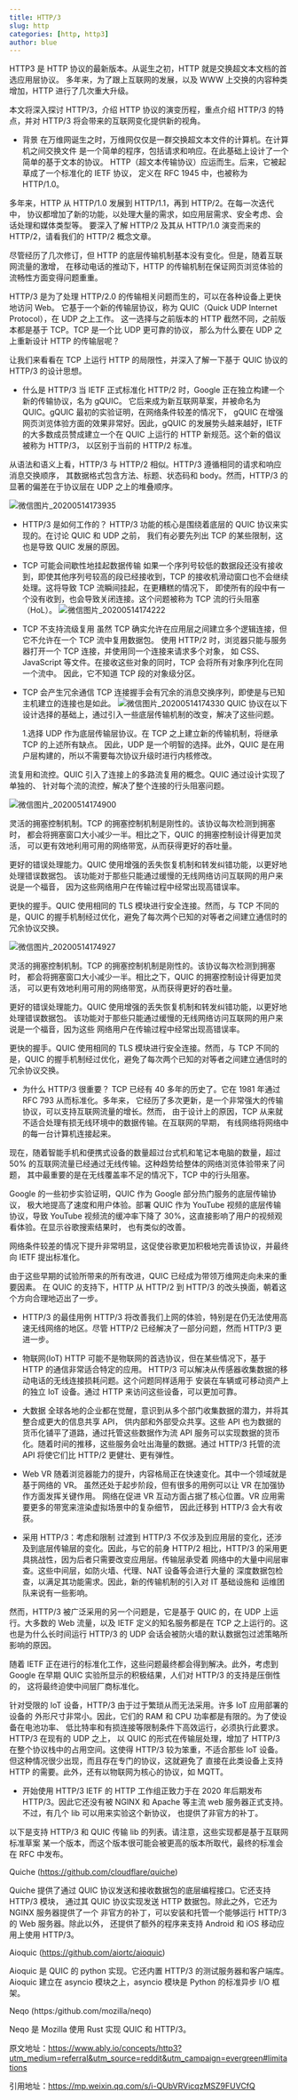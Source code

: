 ```yaml
---
title: HTTP/3
slug: http
categories: [http, http3]
author: blue
---
```


HTTP3 是 HTTP 协议的最新版本。从诞生之初，HTTP 就是交换超文本文档的首选应用层协议。
多年来，为了跟上互联网的发展，以及 WWW 上交换的内容种类增加，HTTP 进行了几次重大升级。

本文将深入探讨 HTTP/3，介绍 HTTP 协议的演变历程，重点介绍 HTTP/3 的特点，并对
HTTP/3 将会带来的互联网变化提供新的视角。

- 背景
  在万维网诞生之时，万维网仅仅是一群交换超文本文件的计算机。在计算机之间交换文件
  是一个简单的程序，包括请求和响应。在此基础上设计了一个简单的基于文本的协议。
  HTTP（超文本传输协议）应运而生。后来，它被起草成了一个标准化的 IETF 协议，
  定义在 RFC 1945 中，也被称为 HTTP/1.0。

多年来，HTTP 从 HTTP/1.0 发展到 HTTP/1.1，再到 HTTP/2。在每一次迭代中，
协议都增加了新的功能，以处理大量的需求，如应用层需求、安全考虑、会话处理和媒体类型等。
要深入了解 HTTP/2 及其从 HTTP/1.0 演变而来的 HTTP/2，请看我们的 HTTP/2 概念文章。

尽管经历了几次修订，但 HTTP 的底层传输机制基本没有变化。但是，随着互联网流量的激增，
在移动电话的推动下，HTTP 的传输机制在保证网页浏览体验的流畅性方面变得问题重重。

HTTP/3 是为了处理 HTTP/2.0 的传输相关问题而生的，可以在各种设备上更快地访问 Web。
它基于一个新的传输层协议，称为 QUIC（Quick UDP Internet Protocol），在 UDP 之上工作。
这一选择与之前版本的 HTTP 截然不同，之前版本都是基于 TCP。TCP 是一个比 UDP 更可靠的协议，
那么为什么要在 UDP 之上重新设计 HTTP 的传输层呢？

让我们来看看在 TCP 上运行 HTTP 的局限性，并深入了解一下基于 QUIC 协议的 HTTP/3 的设计思想。

- 什么是 HTTP/3
  当 IETF 正式标准化 HTTP/2 时，Google 正在独立构建一个新的传输协议，名为 gQUIC。
  它后来成为新互联网草案，并被命名为 QUIC。gQUIC 最初的实验证明，在网络条件较差的情况下，
  gQUIC 在增强网页浏览体验方面的效果非常好。因此，gQUIC 的发展势头越来越好，IETF
  的大多数成员赞成建立一个在 QUIC 上运行的 HTTP 新规范。这个新的倡议被称为 HTTP/3，
  以区别于当前的 HTTP/2 标准。

从语法和语义上看，HTTP/3 与 HTTP/2 相似。HTTP/3 遵循相同的请求和响应消息交换顺序，
其数据格式包含方法、标题、状态码和 body。然而，HTTP/3 的显著的偏差在于协议层在 UDP 之上的堆叠顺序。

![微信图片_20200514173935](https://user-images.githubusercontent.com/63285847/81919179-14248b00-960a-11ea-9370-389aab201140.png)

- HTTP/3 是如何工作的？
  HTTP/3 功能的核心是围绕着底层的 QUIC 协议来实现的。在讨论 QUIC 和 UDP 之前，
  我们有必要先列出 TCP 的某些限制，这也是导致 QUIC 发展的原因。

- TCP 可能会间歇性地挂起数据传输
  如果一个序列号较低的数据段还没有接收到，即使其他序列号较高的段已经接收到，TCP
  的接收机滑动窗口也不会继续处理。这将导致 TCP 流瞬间挂起，在更糟糕的情况下，
  即使所有的段中有一个没有收到，也会导致关闭连接。这个问题被称为 TCP 流的行头阻塞（HoL）。
  ![微信图片_20200514174222](https://user-images.githubusercontent.com/63285847/81919326-49c97400-960a-11ea-94da-1c439b1da41e.png)

- TCP 不支持流级复用
  虽然 TCP 确实允许在应用层之间建立多个逻辑连接，但它不允许在一个 TCP 流中复用数据包。
  使用 HTTP/2 时，浏览器只能与服务器打开一个 TCP 连接，并使用同一个连接来请求多个对象，
  如 CSS、JavaScript 等文件。在接收这些对象的同时，TCP 会将所有对象序列化在同一个流中。
  因此，它不知道 TCP 段的对象级分区。

- TCP 会产生冗余通信
  TCP 连接握手会有冗余的消息交换序列，即使是与已知主机建立的连接也是如此。
  ![微信图片_20200514174330](https://user-images.githubusercontent.com/63285847/81919440-71204100-960a-11ea-8c3e-95f446acc0a0.png)
  QUIC 协议在以下设计选择的基础上，通过引入一些底层传输机制的改变，解决了这些问题。

  1.选择 UDP 作为底层传输层协议。在 TCP 之上建立新的传输机制，将继承 TCP 的上述所有缺点。
  因此，UDP 是一个明智的选择。此外，QUIC 是在用户层构建的，所以不需要每次协议升级时进行内核修改。

流复用和流控。QUIC 引入了连接上的多路流复用的概念。QUIC 通过设计实现了单独的、
针对每个流的流控，解决了整个连接的行头阻塞问题。

![微信图片_20200514174900](https://user-images.githubusercontent.com/63285847/81920050-379c0580-960b-11ea-93d0-8ff4e6534703.jpg)

灵活的拥塞控制机制。TCP 的拥塞控制机制是刚性的。该协议每次检测到拥塞时，
都会将拥塞窗口大小减少一半。相比之下，QUIC 的拥塞控制设计得更加灵活，
可以更有效地利用可用的网络带宽，从而获得更好的吞吐量。

更好的错误处理能力。QUIC 使用增强的丢失恢复机制和转发纠错功能，以更好地处理错误数据包。
该功能对于那些只能通过缓慢的无线网络访问互联网的用户来说是一个福音，
因为这些网络用户在传输过程中经常出现高错误率。

更快的握手。QUIC 使用相同的 TLS 模块进行安全连接。然而，与 TCP 不同的是，QUIC
的握手机制经过优化，避免了每次两个已知的对等者之间建立通信时的冗余协议交换。

![微信图片_20200514174927](https://user-images.githubusercontent.com/63285847/81920090-484c7b80-960b-11ea-9016-ae34256368fd.gif)

灵活的拥塞控制机制。TCP 的拥塞控制机制是刚性的。该协议每次检测到拥塞时，
都会将拥塞窗口大小减少一半。相比之下，QUIC 的拥塞控制设计得更加灵活，
可以更有效地利用可用的网络带宽，从而获得更好的吞吐量。

更好的错误处理能力。QUIC 使用增强的丢失恢复机制和转发纠错功能，以更好地处理错误数据包。
该功能对于那些只能通过缓慢的无线网络访问互联网的用户来说是一个福音，因为这些
网络用户在传输过程中经常出现高错误率。

更快的握手。QUIC 使用相同的 TLS 模块进行安全连接。然而，与 TCP 不同的是，QUIC
的握手机制经过优化，避免了每次两个已知的对等者之间建立通信时的冗余协议交换。

- 为什么 HTTP/3 很重要？
  TCP 已经有 40 多年的历史了。它在 1981 年通过 RFC 793 从而标准化。多年来，
  它经历了多次更新，是一个非常强大的传输协议，可以支持互联网流量的增长。然而，
  由于设计上的原因，TCP 从来就不适合处理有损无线环境中的数据传输。在互联网的早期，
  有线网络将网络中的每一台计算机连接起来。

现在，随着智能手机和便携式设备的数量超过台式机和笔记本电脑的数量，超过 50%
的互联网流量已经通过无线传输。这种趋势给整体的网络浏览体验带来了问题，
其中最重要的是在无线覆盖率不足的情况下，TCP 中的行头阻塞。

Google 的一些初步实验证明，QUIC 作为 Google 部分热门服务的底层传输协议，
极大地提高了速度和用户体验。部署 QUIC 作为 YouTube 视频的底层传输协议，导致
YouTube 视频流的缓冲率下降了 30%，这直接影响了用户的视频观看体验。在显示谷歌搜索结果时，
也有类似的改善。

网络条件较差的情况下提升非常明显，这促使谷歌更加积极地完善该协议，并最终向 IETF
提出标准化。

由于这些早期的试验所带来的所有改进，QUIC 已经成为带领万维网走向未来的重要因素。
在 QUIC 的支持下，HTTP 从 HTTP/2 到 HTTP/3 的改头换面，朝着这个方向合理地迈出了一步。

- HTTP/3 的最佳用例
  HTTP/3 将改善我们上网的体验，特别是在仍无法使用高速无线网络的地区。尽管 HTTP/2
  已经解决了一部分问题，然而 HTTP/3 更进一步。

- 物联网(IoT)
  HTTP 可能不是物联网的首选协议，但在某些情况下，基于 HTTP 的通信非常适合特定的应用。
  HTTP/3 可以解决从传感器收集数据的移动电话的无线连接损耗问题。这个问题同样适用于
  安装在车辆或可移动资产上的独立 IoT 设备。通过 HTTP 来访问这些设备，可以更加可靠。

- 大数据
  全球各地的企业都在觉醒，意识到从多个部门收集数据的潜力，并将其整合成更大的信息共享 API，
  供内部和外部受众共享。这些 API 也为数据的货币化铺平了道路，通过托管这些数据作为流
  API 服务可以实现数据的货币化。随着时间的推移，这些服务会吐出海量的数据。通过
  HTTP/3 托管的流 API 将使它们比 HTTP/2 更健壮、更有弹性。

- Web VR
  随着浏览器能力的提升，内容格局正在快速变化。其中一个领域就是基于网络的 VR。
  虽然还处于起步阶段，但有很多的用例可以让 VR 在加强协作方面发挥关键作用。
  网络在促进 VR 互动方面占据了核心位置。VR 应用需要更多的带宽来渲染虚拟场景中的复杂细节，
  因此迁移到 HTTP/3 会大有收获。

- 采用 HTTP/3：考虑和限制
  过渡到 HTTP/3 不仅涉及到应用层的变化，还涉及到底层传输层的变化。因此，与它的前身
  HTTP/2 相比，HTTP/3 的采用更具挑战性，因为后者只需要改变应用层。传输层承受着
  网络中的大量中间层审查。这些中间层，如防火墙、代理、NAT 设备等会进行大量的
  深度数据包检查，以满足其功能需求。因此，新的传输机制的引入对 IT 基础设施和
  运维团队来说有一些影响。

然而，HTTP/3 被广泛采用的另一个问题是，它是基于 QUIC 的，在 UDP 上运行。大多数的
Web 流量，以及 IETF 定义的知名服务都是在 TCP 之上运行的。这也是为什么长时间运行
HTTP/3 的 UDP 会话会被防火墙的默认数据包过滤策略所影响的原因。

随着 IETF 正在进行的标准化工作，这些问题最终都会得到解决。此外，考虑到 Google
在早期 QUIC 实验所显示的积极结果，人们对 HTTP/3 的支持是压倒性的，
这将最终迫使中间层厂商标准化。

针对受限的 IoT 设备，HTTP/3 由于过于繁琐从而无法采用。许多 IoT 应用部署的设备的
外形尺寸非常小。因此，它们的 RAM 和 CPU 功率都是有限的。为了使设备在电池功率、
低比特率和有损连接等限制条件下高效运行，必须执行此要求。HTTP/3 在现有的 UDP 之上，
以 QUIC 的形式在传输层处理，增加了 HTTP/3 在整个协议栈中的占用空间。这使得 HTTP/3
较为笨重，不适合那些 IoT 设备。但这种情况很少出现，而且存在专门的协议，这就避免了
直接在此类设备上支持 HTTP 的需要。此外，还有以物联网为核心的协议，如 MQTT。

- 开始使用 HTTP/3
  IETF 的 HTTP 工作组正致力于在 2020 年后期发布 HTTP/3。因此它还没有被 NGINX 和
  Apache 等主流 web 服务器正式支持。不过，有几个 lib 可以用来实验这个新协议，
  也提供了非官方的补丁。

以下是支持 HTTP/3 和 QUIC 传输 lib 的列表。请注意，这些实现都是基于互联网标准草案
某一个版本，而这个版本很可能会被更高的版本所取代，最终的标准会在 RFC 中发布。

Quiche (<https://github.com/cloudflare/quiche>)

Quiche 提供了通过 QUIC 协议发送和接收数据包的底层编程接口。它还支持 HTTP/3 模块，
通过其 QUIC 协议实现发送 HTTP 数据包。除此之外，它还为 NGINX 服务器提供了一个
非官方的补丁，可以安装和托管一个能够运行 HTTP/3 的 Web 服务器。除此以外，
还提供了额外的程序来支持 Android 和 iOS 移动应用上使用 HTTP/3。

Aioquic (<https://github.com/aiortc/aioquic>)

Aioquic 是 QUIC 的 python 实现。它还内置 HTTP/3 的测试服务器和客户端库。Aioquic
建立在 asyncio 模块之上，asyncio 模块是 Python 的标准异步 I/O 框架。

Neqo (https:/github.com/mozilla/neqo)

Neqo 是 Mozilla 使用 Rust 实现 QUIC 和 HTTP/3。

原文地址：<https://www.ably.io/concepts/http3?utm_medium=referral&utm_source=reddit&utm_campaign=evergreen#limitations>

引用地址：<https://mp.weixin.qq.com/s/i-QUbVRVicqzMSZ9FUVCfQ>
